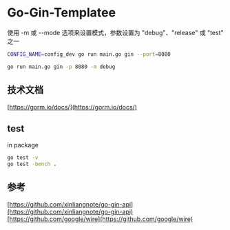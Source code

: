 <!--
 * @Author: kingford
 * @Date: 2023-03-18 23:30:32
 * @LastEditTime: 2023-03-23 17:01:40
-->

# Go-Gin-Templatee

使用 -m 或 --mode 选项来设置模式，参数设置为 "debug"、"release" 或 "test" 之一

```bash
CONFIG_NAME=config_dev go run main.go gin --port=8080

go run main.go gin -p 8080 -m debug

```

## 技术文档

[https://gorm.io/docs/](https://gorm.io/docs/)

## test

in package

```bash
go test -v
go test -bench .
```

## 参考

[https://github.com/xinliangnote/go-gin-api](https://github.com/xinliangnote/go-gin-api)
[https://github.com/google/wire](https://github.com/google/wire)
